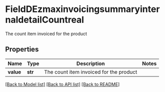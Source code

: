 # FieldDEzmaxinvoicingsummaryinternaldetailCountreal

The count item invoiced for the product

## Properties
Name | Type | Description | Notes
------------ | ------------- | ------------- | -------------
**value** | **str** | The count item invoiced for the product | 

[[Back to Model list]](../README.md#documentation-for-models) [[Back to API list]](../README.md#documentation-for-api-endpoints) [[Back to README]](../README.md)


